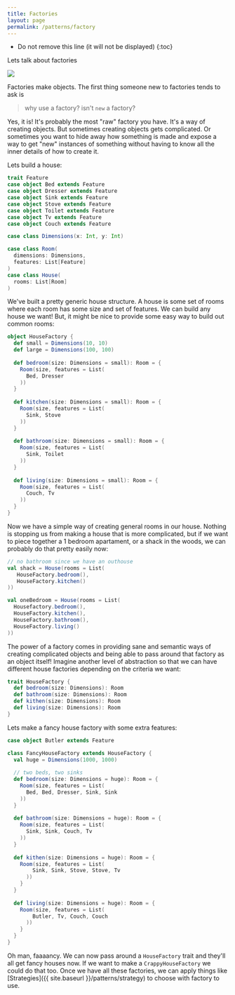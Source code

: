 ```yaml
---
title: Factories
layout: page
permalink: /patterns/factory
---
```


* Do not remove this line (it will not be displayed)
{:toc}

Lets talk about factories

![](https://media.giphy.com/media/10aADbYxnJlc9q/giphy.gif)

Factories make objects.  The first thing someone new to factories tends to ask is

> why use a factory? isn't `new` a factory?

Yes, it is! It's probably the most "raw" factory you have. It's a way of creating objects.  But sometimes creating objects gets complicated. Or sometimes you want to hide away how something is made and expose a way to get "new" instances of something without having to know all the inner details of how to create it. 

Lets build a house:

```scala
trait Feature
case object Bed extends Feature
case object Dresser extends Feature
case object Sink extends Feature
case object Stove extends Feature
case object Toilet extends Feature
case object Tv extends Feature
case object Couch extends Feature

case class Dimensions(x: Int, y: Int)

case class Room(
  dimensions: Dimensions,
  features: List[Feature]
)
case class House(  
  rooms: List[Room]
)
```

We've built a pretty generic house structure. A house is some set of rooms where each room has some size and set of features.  We can build any house we want! But, it might be nice to provide some easy way to build out common rooms:

```scala
object HouseFactory {
  def small = Dimensions(10, 10)
  def large = Dimensions(100, 100)
  
  def bedroom(size: Dimensions = small): Room = {
    Room(size, features = List(
      Bed, Dresser
    ))
  }
  
  def kitchen(size: Dimensions = small): Room = {
    Room(size, features = List(
      Sink, Stove
    ))
  }
  
  def bathroom(size: Dimensions = small): Room = {
    Room(size, features = List(
      Sink, Toilet
    ))
  }
  
  def living(size: Dimensions = small): Room = {
    Room(size, features = List(
      Couch, Tv
    ))
  }
}
```

Now we have a simple way of creating general rooms in our house. Nothing is stopping us from making a house that is more complicated, but if we want to piece together a 1 bedroom apartament, or a shack in the woods, we can probably do that pretty easily now:

```scala
// no bathroom since we have an outhouse
val shack = House(rooms = List(
   HouseFactory.bedroom(),
   HouseFactory.kitchen()
))

val oneBedroom = House(rooms = List(
  Housefactory.bedroom(),
  HouseFactory.kitchen(),
  HouseFactory.bathroom(),
  HouseFactory.living()
))
```

The power of a factory comes in providing sane and semantic ways of creating complicated objects and being able to pass around that factory as an object itself! Imagine another level of abstraction so that we can have different house factories depending on the criteria we want:

```scala
trait HouseFactory {
  def bedroom(size: Dimensions): Room
  def bathroom(size: Dimensions): Room
  def kithen(size: Dimensions): Room
  def living(size: Dimensions): Room
}
```

Lets make a fancy house factory with some extra features:

```scala
case object Butler extends Feature

class FancyHouseFactory extends HouseFactory {
  val huge = Dimensions(1000, 1000)
  
  // two beds, two sinks
  def bedroom(size: Dimensions = huge): Room = {
    Room(size, features = List(
      Bed, Bed, Dresser, Sink, Sink
    ))
  }
   
  def bathroom(size: Dimensions = huge): Room = {
    Room(size, features = List(
      Sink, Sink, Couch, Tv
    ))
  }
  
  def kithen(size: Dimensions = huge): Room = {
    Room(size, features = List(
        Sink, Sink, Stove, Stove, Tv
      ))
    }
  }
  
  def living(size: Dimensions = huge): Room = {
    Room(size, features = List(
        Butler, Tv, Couch, Couch
      ))
    }
  }
}
```

Oh man, faaaancy.  We can now pass around a `HouseFactory` trait and they'll all get fancy houses now.  If we want to make a `CrappyHouseFactory` we could do that too.  Once we have all these factories, we can apply things like [Strategies]({{ site.baseurl }}/patterns/strategy) to choose with factory to use.  